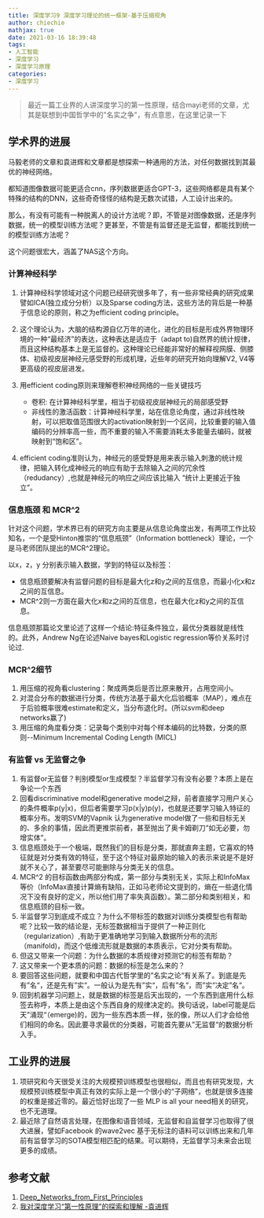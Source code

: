 ```yaml
---
title: 深度学习9 深度学习理论的统一框架-基于压缩视角
author: chiechie
mathjax: true
date: 2021-03-16 18:39:48
tags: 
- 人工智能
- 深度学习
- 深度学习原理
categories: 
- 深度学习
---
```


> 最近一篇工业界的人讲深度学习的第一性原理，结合mayi老师的文章，尤其是联想到中国哲学中的"名实之争"，有点意思，在这里记录一下


## 学术界的进展

马毅老师的文章和袁进辉和文章都是想探索一种通用的方法，对任何数据找到其最优的神经网络。

都知道图像数据可能更适合cnn，序列数据更适合GPT-3，这些网络都是具有某个特殊的结构的DNN，这些奇奇怪怪的结构是无数次试错，人工设计出来的。

那么，有没有可能有一种脱离人的设计方法呢？即，不管是对图像数据，还是序列数据，统一的模型训练方法呢？更甚至，不管是有监督还是无监督，都能找到统一的模型训练方法呢？

这个问题很宏大，涵盖了NAS这个方向。

### 计算神经科学

1. 计算神经科学领域对这个问题已经研究很多年了，有一些非常经典的研究成果譬如ICA(独立成分分析）以及Sparse coding方法，这些方法的背后是一种基于信息论的原则，称之为efficient coding principle。
2. 这个理论认为，大脑的结构源自亿万年的进化，进化的目标是形成外界物理环境的一种“最经济”的表达，这种表达是适应于（adapt to)自然界的统计规律，而且这种结构基本上是无监督的。这种理论已经能非常好的解释视网膜、侧膝体、初级视皮层神经元感受野的形成机理，近些年的研究开始向理解V2, V4等更高级的视皮层进发。
3. 用efficient coding原则来理解卷积神经网络的一些关键技巧
   
    - 卷积: 在计算神经科学里，相当于初级视皮层神经元的局部感受野
    - 非线性的激活函数：计算神经科学里，站在信息论角度，通过非线性映射，可以把取值范围很大的activation映射到一个区间，比较重要的输入值编码的分辨率高一些，而不重要的输入不需要消耗太多能量去编码，就被映射到“饱和区”。
4. efficient coding准则认为，神经元的感受野是用来表示输入刺激的统计规律，把输入转化成神经元的响应有助于去除输入之间的冗余性（redudancy）,也就是神经元的响应之间应该比输入 “统计上更接近于独立”。




### 信息瓶颈 和 MCR^2

针对这个问题，学术界已有的研究方向主要是从信息论角度出发，有两项工作比较知名，一个是受Hinton推崇的“信息瓶颈”（Information bottleneck）理论，一个是马老师团队提出的MCR^2理论。

以x，z，y 分别表示输入数据，学到的特征以及标签：

- 信息瓶颈要解决有监督问题的目标是最大化z和y之间的互信息，而最小化x和z之间的互信息。
- MCR^2则一方面在最大化x和z之间的互信息，也在最大化z和y之间的互信息。

信息瓶颈那篇论文里论述了这样一个结论:特征条件独立，最优分类器就是线性的。此外，Andrew Ng在论述Naive bayes和Logistic regression等价关系时讨论过.

### MCR^2细节

1. 用压缩的视角看clustering：聚成两类后是否比原来散开，占用空间小。
2. 对混合分布的数据进行分类，传统方法基于最大化后验概率（MAP），难点在于后验概率很难estimate和定义，当分布退化时。(所以svm和deep networks赢了)
3. 用压缩的角度看分类：记录每个类别中对每个样本编码的比特数，分类的原则--Minimum Incremental Coding Length (MICL)


### 有监督 vs 无监督之争

1. 有监督or无监督？判别模型or生成模型？半监督学习有没有必要？本质上是在争论一个东西
2. 回看discriminative model和generative model之辩，前者直接学习用户关心的条件概率p(y|x)，但后者需要学习p(x|y)p(y)，也就是还要学习输入特征的概率分布。发明SVM的Vapnik 认为generative model做了一些和目标无关的、多余的事情，因此而更推崇前者，甚至抛出了奥卡姆剃刀“如无必要，勿增实体”。
3. 信息瓶颈处于一个极端，既然我们的目标是分类，那就直奔主题，它喜欢的特征就是对分类有效的特征，至于这个特征对最原始的输入的表示来说是不是好就不关心了，甚至要尽可能删除与分类无关的信息。
4. MCR^2 的目标函数由两部分构成，第一部分与类别无关，实际上和InfoMax等价（InfoMax直接计算熵有缺陷，正如马老师论文提到的，熵在一些退化情况下没有良好的定义，所以他们用了率失真函数）。第二部分和类别相关，和信息瓶颈的目标一致。
5. 半监督学习到底成不成立？为什么不带标签的数据对训练分类模型也有帮助呢？比较一致的结论是，无标签数据相当于提供了一种正则化（regularization）,有助于更准确地学习到输入数据所分布的流形（manifold)，而这个低维流形就是数据的本质表示，它对分类有帮助。
6. 但这又带来一个问题：为什么数据的本质规律对预测它的标签有帮助？
7. 这又带来一个更本质的问题：数据的标签是怎么来的？
8. 要回答这些问题，就要和中国古代哲学里的”名实之论“有关系了。到底是先有”名“，还是先有”实“。一般认为是先有”实“，后有”名“，而”实“决定”名“。
9. 回到机器学习问题上，就是数据的标签是后天出现的，一个东西到底用什么标签去称呼，本质上是由这个东西自身的规律决定的。换句话说，label可能是后天”涌现“（emerge)的，因为一些东西本质一样，张的像，所以人们才会给他们相同的命名。因此要寻求最优的分类器，可能首先要从”无监督“的数据分析入手。

## 工业界的进展

1. 项研究和今天很受关注的大规模预训练模型也很相似，而且也有研究发现，大规模预训练模型中真正有效的实际上是一个很小的“子网络”，也就是很多连接的权重是接近零的。最近恰好出现了一些 MLP is all your need相关的研究，也不无道理。
2. 最近除了自然语言处理，在图像和语音领域，无监督和自监督学习也取得了很大进展，譬如Facebook 的wave2vec 基于无标注的语料可以训练出来和几年前有监督学习的SOTA模型相匹配的结果。可以期待，无监督学习未来会出现更多的成绩。


## 参考文献
1. [Deep_Networks_from_First_Principles](https://cmsa.fas.harvard.edu/wp-content/uploads/2021/04/Deep_Networks_from_First_Principles.pdf)
2. [我对深度学习“第一性原理”的探索和理解
-袁进辉](https://mp.weixin.qq.com/s/no0u_6m3Ima8YlmV7msGqQ)